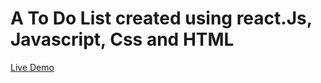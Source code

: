 # A To Do List created using react.Js, Javascript, Css and HTML
[ Live Demo](https://asnganje.github.io/To-do/)

